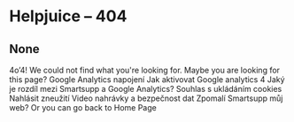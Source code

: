 # Helpjuice – 404
## None
4o’4!
We could not find what you're looking for. 
Maybe you are looking for this page?
Google Analytics napojení
Jak aktivovat Google analytics 4
Jaký je rozdíl mezi Smartsupp a Google Analytics?
Souhlas s ukládáním cookies
Nahlásit zneužití
Video nahrávky a bezpečnost dat
Zpomalí Smartsupp můj web?
Or you can go back to Home Page

